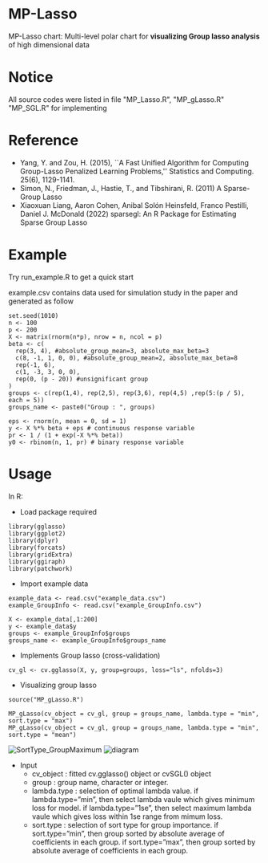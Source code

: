 # MP-Lasso
MP-Lasso chart: Multi-level polar chart for __visualizing Group lasso analysis__ of high dimensional data

# Notice
All source codes were listed in file "MP_Lasso.R", "MP_gLasso.R" "MP_SGL.R" for implementing

# Reference
- Yang, Y. and Zou, H. (2015), ``A Fast Unified Algorithm for Computing Group-Lasso Penalized Learning Problems,'' Statistics and Computing. 25(6), 1129-1141.
- Simon, N., Friedman, J., Hastie, T., and Tibshirani, R. (2011) A Sparse-Group Lasso
- Xiaoxuan Liang, Aaron Cohen, Anibal Solón Heinsfeld, Franco Pestilli, Daniel J. McDonald (2022) sparsegl: An R Package for Estimating Sparse Group Lasso

# Example
Try run_example.R to get a quick start

example.csv contains data used for simulation study in the paper and generated as follow
```
set.seed(1010)
n <- 100
p <- 200
X <- matrix(rnorm(n*p), nrow = n, ncol = p)
beta <- c(
  rep(3, 4), #absolute_group_mean=3, absolute_max_beta=3
  c(8, -1, 1, 0, 0), #absolute_group_mean=2, absolute_max_beta=8
  rep(-1, 6), 
  c(1, -3, 3, 0, 0),
  rep(0, (p - 20)) #unsignificant group
)
groups <- c(rep(1,4), rep(2,5), rep(3,6), rep(4,5) ,rep(5:(p / 5), each = 5))
groups_name <- paste0("Group : ", groups)

eps <- rnorm(n, mean = 0, sd = 1)
y <- X %*% beta + eps # continuous response variable
pr <- 1 / (1 + exp(-X %*% beta))
y0 <- rbinom(n, 1, pr) # binary response variable
```
# Usage
In R:
- Load package required
```
library(gglasso)
library(ggplot2)
library(dplyr)
library(forcats)
library(gridExtra)
library(ggiraph)
library(patchwork)
```
- Import example data
```
example_data <- read.csv("example_data.csv")
example_GroupInfo <- read.csv("example_GroupInfo.csv")

X <- example_data[,1:200]
y <- example_data$y
groups <- example_GroupInfo$groups
groups_name <- example_GroupInfo$groups_name
```
- Implements Group lasso (cross-validation)
```
cv_gl <- cv.gglasso(X, y, group=groups, loss="ls", nfolds=3)
```
- Visualizing group lasso
```
source("MP_gLasso.R")

MP_gLasso(cv_object = cv_gl, group = groups_name, lambda.type = "min", sort.type = "max")
MP_gLasso(cv_object = cv_gl, group = groups_name, lambda.type = "min", sort.type = "mean")
```
![SortType_GroupMaximum](https://user-images.githubusercontent.com/54830606/193396119-1c58afea-2fd1-4b80-b066-483e4b6d673a.png)
![diagram](https://user-images.githubusercontent.com/54830606/193396215-95353937-8ca4-4f62-bf3d-27ad7b8d3828.png)
- Input
  + cv_object : fitted cv.gglasso() object or cvSGL() object
  + group : group name, character or integer.
  + lambda.type : selection of optimal lambda value. if lambda.type=”min”, then select 
                 lambda vaule which gives minimum loss for model. if lambda.type=”1se”, then select
                 maximum lambda vaule which gives loss within 1se range from mimum loss.  
  + sort.type : selection of sort type for group importance. if sort.type=”min”, then group
               sorted by absolute average of coefficients in each group. if sort.type=”max”, then
               group sorted by absolute average of coefficients in each group.
